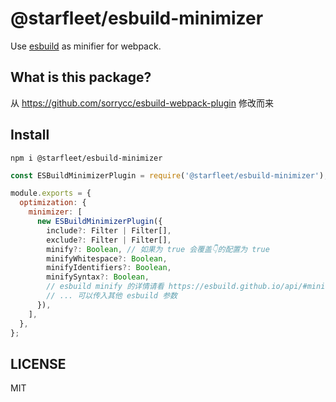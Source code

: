 # @starfleet/esbuild-minimizer

Use [esbuild](https://github.com/evanw/esbuild) as minifier for webpack.

## What is this package?

从 https://github.com/sorrycc/esbuild-webpack-plugin 修改而来

## Install

```shell
npm i @starfleet/esbuild-minimizer
```

```js
const ESBuildMinimizerPlugin = require('@starfleet/esbuild-minimizer');

module.exports = {
  optimization: {
    minimizer: [
      new ESBuildMinimizerPlugin({
        include?: Filter | Filter[],
        exclude?: Filter | Filter[],
        minify?: Boolean, // 如果为 true 会覆盖👇的配置为 true
        minifyWhitespace?: Boolean,
        minifyIdentifiers?: Boolean,
        minifySyntax?: Boolean,
        // esbuild minify 的详情请看 https://esbuild.github.io/api/#minify
        // ... 可以传入其他 esbuild 参数
      }),
    ],
  },
};
```

## LICENSE

MIT
